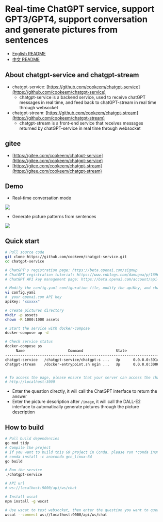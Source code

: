 # Real-time ChatGPT service, support GPT3/GPT4, support conversation and generate pictures from sentences

- [English README](README.md)
- [中文 README](README_CN.md)

## About chatgpt-service and chatgpt-stream

- chatgpt-service: [https://github.com/cookeem/chatgpt-service](https://github.com/cookeem/chatgpt-service) 
  - chatgpt-service is a backend service, used to receive chatGPT messages in real time, and feed back to chatGPT-stream in real time through websocket
- chatgpt-stream: [https://github.com/cookeem/chatgpt-stream](https://github.com/cookeem/chatgpt-stream) 
  - chatgpt-stream is a front-end service that receives messages returned by chatGPT-service in real time through websocket

## gitee

- [https://gitee.com/cookeem/chatgpt-service](https://gitee.com/cookeem/chatgpt-service) 
- [https://gitee.com/cookeem/chatgpt-stream](https://gitee.com/cookeem/chatgpt-stream) 

## Demo

- Real-time conversation mode

![](chatgpt-service.gif)

- Generate picture patterns from sentences

![](chatgpt-image.jpeg)

## Quick start

```bash
# Pull source code
git clone https://github.com/cookeem/chatgpt-service.git
cd chatgpt-service

# ChatGPT's registration page: https://beta.openai.com/signup
# ChatGPT registration tutorial: https://www.cnblogs.com/damugua/p/16969508.html
# ChatGPT API key management page: https://beta.openai.com/account/api-keys

# Modify the config.yaml configuration file, modify the apiKey, and change it to your openai.com API key
vi config.yaml
#  your openai.com API key
apiKey: "xxxxxx"

# create pictures directory
mkdir -p assets
chown -R 1000:1000 assets

# Start the service with docker-compose
docker-compose up -d

# Check service status
docker-compose ps   
     Name                    Command               State                  Ports                
-----------------------------------------------------------------------------------------------
chatgpt-service   /chatgpt-service/chatgpt-s ...   Up      0.0.0.0:59142->9000/tcp             
chatgpt-stream    /docker-entrypoint.sh ngin ...   Up      0.0.0.0:3000->80/tcp,:::3000->80/tcp


# To access the page, please ensure that your server can access the chatGPT API
# http://localhost:3000
```

- Enter the question directly, it will call the ChatGPT interface to return the answer
- Enter the picture description after `/image`, it will call the DALL-E2 interface to automatically generate pictures through the picture description

## How to build

```bash
# Pull build dependencies
go mod tidy
# Compile the project
# If you want to build this GO project in Conda, please run *conda install -c anaconda gcc_linux-64* in your Conda env before *go build*
# conda install -c anaconda gcc_linux-64
go build

# Run the service
./chatgpt-service

# API url
# ws://localhost:9000/api/ws/chat

# Install wscat
npm install -g wscat

# Use wscat to test websocket, then enter the question you want to query
wscat --connect ws://localhost:9000/api/ws/chat

```
